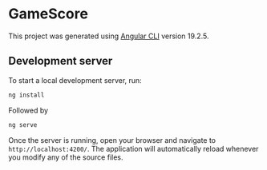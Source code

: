 # GameScore

This project was generated using [Angular CLI](https://github.com/angular/angular-cli) version 19.2.5.

## Development server

To start a local development server, run:

```bash
ng install
```
Followed by
```bash
ng serve
```

Once the server is running, open your browser and navigate to `http://localhost:4200/`. The application will automatically reload whenever you modify any of the source files.